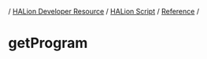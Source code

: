 / [HALion Developer Resource](../..//HALion-Developer-Resource.md) / [HALion Script](./HALion-Script.md) / [Reference](./Reference.md) /

# getProgram
